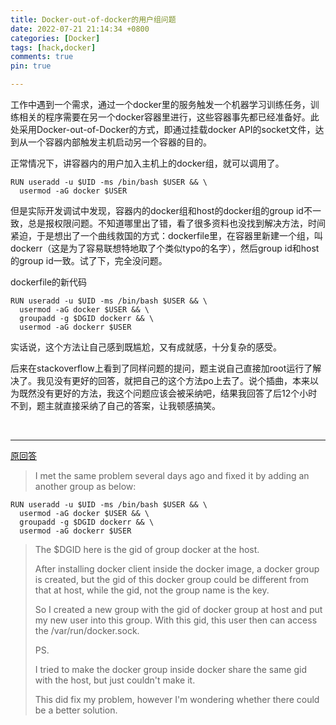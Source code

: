 ```yaml
---
title: Docker-out-of-docker的用户组问题 
date: 2022-07-21 21:14:34 +0800
categories: [Docker]
tags: [hack,docker] 
comments: true
pin: true

---
```




工作中遇到一个需求，通过一个docker里的服务触发一个机器学习训练任务，训练相关的程序需要在另一个docker容器里进行，这些容器事先都已经准备好。此处采用Docker-out-of-Docker的方式，即通过挂载docker API的socket文件，达到从一个容器内部触发主机启动另一个容器的目的。

正常情况下，讲容器内的用户加入主机上的docker组，就可以调用了。

```docker
RUN useradd -u $UID -ms /bin/bash $USER && \
  usermod -aG docker $USER
```

但是实际开发调试中发现，容器内的docker组和host的docker组的group id不一致，总是报权限问题。不知道哪里出了错，看了很多资料也没找到解决方法，时间紧迫，于是想出了一个曲线救国的方式：dockerfile里，在容器里新建一个组，叫dockerr（这是为了容易联想特地取了个类似typo的名字），然后group id和host的group id一致。试了下，完全没问题。

dockerfile的新代码
```docker
RUN useradd -u $UID -ms /bin/bash $USER && \
  usermod -aG docker $USER && \
  groupadd -g $DGID dockerr && \
  usermod -aG dockerr $USER
```

实话说，这个方法让自己感到既尴尬，又有成就感，十分复杂的感受。

后来在stackoverflow上看到了同样问题的提问，题主说自己直接加root运行了解决了。我见没有更好的回答，就把自己的这个方法po上去了。说个插曲，本来以为既然没有更好的方法，我这个问题应该会被采纳吧，结果我回答了后12个小时不到，题主就直接采纳了自己的答案，让我顿感搞笑。

<br>

---

[原回答](https://stackoverflow.com/a/73030787/11135916)


> I met the same problem several days ago and fixed it by adding an another group as below:
>
```docker
RUN useradd -u $UID -ms /bin/bash $USER && \
  usermod -aG docker $USER && \
  groupadd -g $DGID dockerr && \
  usermod -aG dockerr $USER
```
>
> The $DGID here is the gid of group docker at the host.
>
> After installing docker client inside the docker image, a docker group is created, but the gid of this docker group could be different from that at host, while the gid, not the group name is the key.
>
> So I created a new group with the gid of docker group at host and put my new user into this group. With this gid, this user then can access the /var/run/docker.sock.
>
> PS.
>
> I tried to make the docker group inside docker share the same gid with the host, but just couldn't make it.
>
> This did fix my problem, however I'm wondering whether there could be a better solution.

